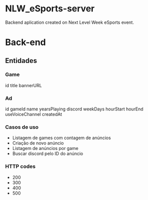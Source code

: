 # NLW_eSports-server

Backend aplication created on Next Level Week eSports event.

# Back-end

## Entidades

### Game

id
title
bannerURL

### Ad

id
gameId
name
yearsPlaying
discord
weekDays
hourStart
hourEnd
useVoiceChannel
createdAt

### Casos de uso

- Listagem de games com contagem de anúncios
- Criação de novo anúncio
- Listagem de anúncios por game
- Buscar discord pelo ID do anúncio

### HTTP codes

- 200
- 300
- 400
- 500
